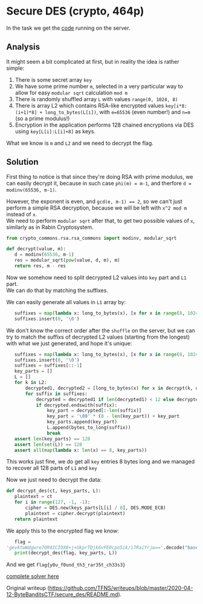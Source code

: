 # Secure DES (crypto, 464p)

In the task we get the
[code](https://raw.githubusercontent.com/TFNS/writeups/master/2020-04-12-ByteBanditsCTF/secure_des/securedes.py)
running on the server.

## Analysis

It might seem a bit complicated at first, but in reality the idea is rather
simple:

1. There is some secret array `key`  
2. We have some prime number `m`, selected in a very particular way to allow for easy `modular sqrt` calculation `mod m`  
3. There is randomly shuffled array `L` with values `range(0, 1024, 8)`  
4. There is array L2 which contains RSA-like encrypted values `key[i*8:(i+1)*8] + long_to_bytes(L[i])`, with `e=65536` (even number!) and `n=m` (so a prime modulus!)  
5. Encryption in the application performs 128 chained encryptions via DES using `key[L[i]:L[i]+8]` as keys.

What we know is `m` and `L2` and we need to decrypt the flag.

## Solution

First thing to notice is that since they're doing RSA with prime modulus, we
can easily decrypt it, because in such case `phi(m) = m-1`, and therfore `d =
modinv(65536, m-1)`.

However, the exponent is even, and `gcd(e, m-1) == 2`, so we can't just
perform a simple RSA decryption, because we will be left with `x^2 mod m`
instead of `x`.  
We need to perform `modular sqrt` after that, to get two possible values of
`x`, similarly as in Rabin Cryptosystem.

```python  
from crypto_commons.rsa.rsa_commons import modinv, modular_sqrt

def decrypt(value, m):  
   d = modinv(65536, m-1)  
   res = modular_sqrt(pow(value, d, m), m)  
   return res, m - res  
```

Now we somehow need to split decrypted L2 values into `key` part and `L1`
part.  
We can do that by matching the suffixes.

We can easily generate all values in `L1` array by:

```python  
   suffixes = map(lambda x: long_to_bytes(x), [x for x in range(8, 1024, 8)])  
   suffixes.insert(0, '\0')  
```

We don't know the correct order after the `shuffle` on the server, but we can
try to match the suffixs of decrypted L2 values (starting from the longest)
with what we just generated, and hope it's unique:

```python  
   suffixes = map(lambda x: long_to_bytes(x), [x for x in range(8, 1024, 8)])  
   suffixes.insert(0, '\0')  
   suffixes = suffixes[::-1]  
   key_parts = []  
   L = []  
   for k in L2:  
       decrypted1, decrypted2 = [long_to_bytes(x) for x in decrypt(k, d, m)]  
       for suffix in suffixes:  
           decrypted = decrypted1 if len(decrypted1) < 12 else decrypted2 # the real payload should be a bit logner than 8 bytes  
           if decrypted.endswith(suffix):  
               key_part = decrypted[:-len(suffix)]  
               key_part = '\00' * (8 - len(key_part)) + key_part  
               key_parts.append(key_part)  
               L.append(bytes_to_long(suffix))  
               break  
   assert len(key_parts) == 128  
   assert len(set(L)) == 128  
   assert all(map(lambda x: len(x) == 8, key_parts))  
```

This works just fine, we do get all `key` entries 8 bytes long and we managed
to recover all 128 parts of `L1` and `key`

Now we just need to decrypt the data:

```python  
def decrypt_des(ct, keys_parts, L):  
   plaintext = ct  
   for i in range(127, -1, -1):  
       cipher = DES.new(keys_parts[L[i] / 8], DES.MODE_ECB)  
       plaintext = cipher.decrypt(plaintext)  
   return plaintext  
```

We apply this to the encrypted flag we know:

```python  
   flag =
'gevktwWdgwre7OR4ICIOX8+j+UkprTDjk6vFE0cpn5ik/i7RaiYrjw=='.decode("base64")  
   print(decrypt_des(flag, key_parts, L))  
```

And we get `flag{y0u_f0und_th3_rar35t_ch33s3}`

[complete solver
here](https://raw.githubusercontent.com/TFNS/writeups/master/2020-04-12-ByteBanditsCTF/secure_des/solver.py)

Original writeup
(https://github.com/TFNS/writeups/blob/master/2020-04-12-ByteBanditsCTF/secure_des/README.md).